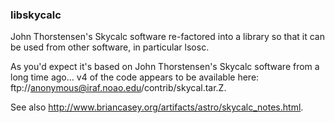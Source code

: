 ### libskycalc

John Thorstensen's Skycalc software re-factored into a library so that it
can be used from other software, in particular lsosc.

As you'd expect it's based on John Thorstensen's Skycalc software from a long
time ago... v4 of the code appears to be available here:
  ftp://anonymous@iraf.noao.edu/contrib/skycal.tar.Z.

See also http://www.briancasey.org/artifacts/astro/skycalc_notes.html.
